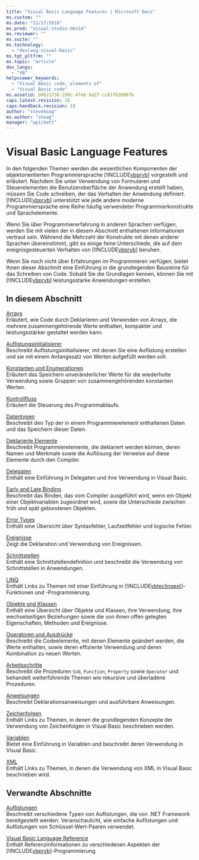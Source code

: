```yaml
---
title: "Visual Basic Language Features | Microsoft Docs"
ms.custom: ""
ms.date: "11/17/2016"
ms.prod: "visual-studio-dev14"
ms.reviewer: ""
ms.suite: ""
ms.technology: 
  - "devlang-visual-basic"
ms.tgt_pltfrm: ""
ms.topic: "article"
dev_langs: 
  - "VB"
helpviewer_keywords: 
  - "Visual Basic code, elements of"
  - "Visual Basic code"
ms.assetid: b0b21730-298c-47e6-9a2f-cc81f628067b
caps.latest.revision: 18
caps.handback.revision: 18
author: "stevehoag"
ms.author: "shoag"
manager: "wpickett"
---
```

# Visual Basic Language Features
In den folgenden Themen werden die wesentlichen Komponenten der objektorientierten Programmiersprache [!INCLUDE[vbprvb](../../../csharp/programming-guide/concepts/linq/includes/vbprvb_md.md)] vorgestellt und erläutert.  Nachdem Sie unter Verwendung von Formularen und Steuerelementen die Benutzeroberfläche der Anwendung erstellt haben, müssen Sie Code schreiben, der das Verhalten der Anwendung definiert.  [!INCLUDE[vbprvb](../../../csharp/programming-guide/concepts/linq/includes/vbprvb_md.md)] unterstützt wie jede andere moderne Programmiersprache eine Reihe häufig verwendeter Programmierkonstrukte und Sprachelemente.  
  
 Wenn Sie über Programmiererfahrung in anderen Sprachen verfügen, werden Sie mit vielen der in diesem Abschnitt enthaltenen Informationen vertraut sein.  Während die Mehrzahl der Konstrukte mit denen anderer Sprachen übereinstimmt, gibt es einige feine Unterschiede, die auf dem ereignisgesteuerten Verhalten von [!INCLUDE[vbprvb](../../../csharp/programming-guide/concepts/linq/includes/vbprvb_md.md)] beruhen.  
  
 Wenn Sie noch nicht über Erfahrungen im Programmieren verfügen, bietet Ihnen dieser Abschnitt eine Einführung in die grundlegenden Bausteine für das Schreiben von Code.  Sobald Sie die Grundlagen kennen, können Sie mit [!INCLUDE[vbprvb](../../../csharp/programming-guide/concepts/linq/includes/vbprvb_md.md)] leistungsstarke Anwendungen erstellen.  
  
## In diesem Abschnitt  
 [Arrays](../../../visual-basic/programming-guide/language-features/arrays/index.md)  
 Erläutert, wie Code durch Deklarieren und Verwenden von Arrays, die mehrere zusammengehörende Werte enthalten, kompakter und leistungsstärker gestaltet werden kann.  
  
 [Auflistungsinitialisierer](../../../visual-basic/programming-guide/language-features/collection-initializers/index.md)  
 Beschreibt Auflistungsinitialisierer, mit denen Sie eine Auflistung erstellen und sie mit einem Anfangssatz von Werten aufgefüllt werden soll.  
  
 [Konstanten und Enumerationen](../../../visual-basic/programming-guide/language-features/constants-enums/index.md)  
 Erläutert das Speichern unveränderlicher Werte für die wiederholte Verwendung sowie Gruppen von zusammengehörenden konstanten Werten.  
  
 [Kontrollfluss](../../../visual-basic/programming-guide/language-features/control-flow/index.md)  
 Erläutert die Steuerung des Programmablaufs.  
  
 [Datentypen](../../../visual-basic/programming-guide/language-features/data-types/index.md)  
 Beschreibt den Typ der in einem Programmierelement enthaltenen Daten und das Speichern dieser Daten.  
  
 [Deklarierte Elemente](../../../visual-basic/programming-guide/language-features/declared-elements/index.md)  
 Beschreibt Programmierelemente, die deklariert werden können, deren Namen und Merkmale sowie die Auflösung der Verweise auf diese Elemente durch den Compiler.  
  
 [Delegaten](../../../visual-basic/programming-guide/language-features/delegates/delegates.md)  
 Enthält eine Einführung in Delegaten und ihre Verwendung in Visual Basic.  
  
 [Early and Late Binding](../../../visual-basic/programming-guide/language-features/early-late-binding/early-and-late-binding.md)  
 Beschreibt das Binden, das vom Compiler ausgeführt wird, wenn ein Objekt einer Objektvariablen zugeordnet wird, sowie die Unterschiede zwischen früh und spät gebundenen Objekten.  
  
 [Error Types](../../../visual-basic/programming-guide/language-features/error-types.md)  
 Enthält eine Übersicht über Syntaxfehler, Laufzeitfehler und logische Fehler.  
  
 [Ereignisse](../../../visual-basic/programming-guide/language-features/events/events.md)  
 Zeigt die Deklaration und Verwendung von Ereignissen.  
  
 [Schnittstellen](../../../visual-basic/programming-guide/language-features/interfaces/index.md)  
 Enthält eine Schnittstellendefinition und beschreibt die Verwendung von Schnittstellen in Anwendungen.  
  
 [LINQ](../../../visual-basic/programming-guide/language-features/linq/index.md)  
 Enthält Links zu Themen mit einer Einführung in [!INCLUDE[vbteclinqext](../../../csharp/getting-started/includes/vbteclinqext_md.md)]\-Funktionen und \-Programmierung.  
  
 [Objekte und Klassen](../../../visual-basic/programming-guide/language-features/objects-and-classes/index.md)  
 Enthält eine Übersicht über Objekte und Klassen, ihre Verwendung, ihre wechselseitigen Beziehungen sowie die von ihnen offen gelegten Eigenschaften, Methoden und Ereignisse.  
  
 [Operatoren und Ausdrücke](../../../visual-basic/programming-guide/language-features/operators-and-expressions/index.md)  
 Beschreibt die Codeelemente, mit denen Elemente geändert werden, die Werte enthalten, sowie deren effiziente Verwendung und deren Kombination zu neuen Werten.  
  
 [Arbeitsschritte](../../../visual-basic/programming-guide/language-features/procedures/index.md)  
 Beschreibt die Prozeduren `Sub`, `Function`, `Property` sowie `Operator` und behandelt weiterführende Themen wie rekursive und überladene Prozeduren.  
  
 [Anweisungen](../../../visual-basic/programming-guide/language-features/statements.md)  
 Beschreibt Deklarationsanweisungen und ausführbare Anweisungen.  
  
 [Zeichenfolgen](../../../visual-basic/programming-guide/language-features/strings/index.md)  
 Enthält Links zu Themen, in denen die grundlegenden Konzepte der Verwendung von Zeichenfolgen in Visual Basic beschrieben werden.  
  
 [Variablen](../../../visual-basic/programming-guide/language-features/variables/index.md)  
 Bietet eine Einführung in Variablen und beschreibt deren Verwendung in Visual Basic.  
  
 [XML](../../../visual-basic/programming-guide/language-features/xml/index.md)  
 Enthält Links zu Themen, in denen die Verwendung von XML in Visual Basic beschrieben wird.  
  
## Verwandte Abschnitte  
 [Auflistungen](../Topic/Collections%20\(C%23%20and%20Visual%20Basic\).md)  
 Beschreibt verschiedene Typen von Auflistungen, die von .NET Framework bereitgestellt werden.  Veranschaulicht, wie einfache Auflistungen und Auflistungen von Schlüssel\-Wert\-Paaren verwendet.  
  
 [Visual Basic Language Reference](../../../visual-basic/language-reference/index.md)  
 Enthält Referenzinformationen zu verschiedenen Aspekten der [!INCLUDE[vbprvb](../../../csharp/programming-guide/concepts/linq/includes/vbprvb_md.md)]\-Programmierung.